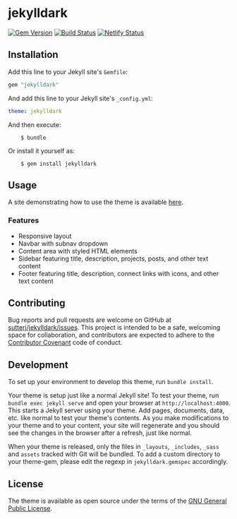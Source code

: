 # jekylldark

[![Gem Version](https://badge.fury.io/rb/jekylldark.svg)](https://badge.fury.io/rb/jekylldark)
[![Build Status](https://travis-ci.com/sutterj/jekylldark.svg?branch=master)](https://travis-ci.com/sutterj/jekylldark)
[![Netlify Status](https://api.netlify.com/api/v1/badges/65e8f6b0-5551-415e-9392-ea4494e1ad67/deploy-status)](https://app.netlify.com/sites/jekylldark/deploys)

## Installation

Add this line to your Jekyll site's `Gemfile`:

```ruby
gem "jekylldark"
```

And add this line to your Jekyll site's `_config.yml`:

```yaml
theme: jekylldark
```

And then execute:

```shell
    $ bundle
```

Or install it yourself as:

```shell
    $ gem install jekylldark
```

## Usage

A site demonstrating how to use the theme is available
[here](https://jekylldark.jacobsutter.com).

### Features

- Responsive layout
- Navbar with subnav dropdown
- Content area with styled HTML elements
- Sidebar featuring title, description, projects, posts, and other text content
- Footer featuring title, description, connect links with icons, and other text content

## Contributing

Bug reports and pull requests are welcome on GitHub at [sutterj/jekylldark/issues](https://github.com/sutterj/jekylldark/issues).
This project is intended to be a safe, welcoming space for collaboration, and
contributors are expected to adhere to the [Contributor Covenant](http://contributor-covenant.org)
code of conduct.

## Development

To set up your environment to develop this theme, run `bundle install`.

Your theme is setup just like a normal Jekyll site! To test your theme, run
`bundle exec jekyll serve` and open your browser at `http://localhost:4000`.
This starts a Jekyll server using your theme. Add pages, documents, data, etc.
like normal to test your theme's contents. As you make modifications to your
theme and to your content, your site will regenerate and you should see the
changes in the browser after a refresh, just like normal.

When your theme is released, only the files in `_layouts`, `_includes`, `_sass`
and `assets` tracked with Git will be bundled. To add a custom directory to your
theme-gem, please edit the regexp in `jekylldark.gemspec` accordingly.

## License

The theme is available as open source under the terms of the
[GNU General Public License](https://opensource.org/licenses/GPL-3.0).
